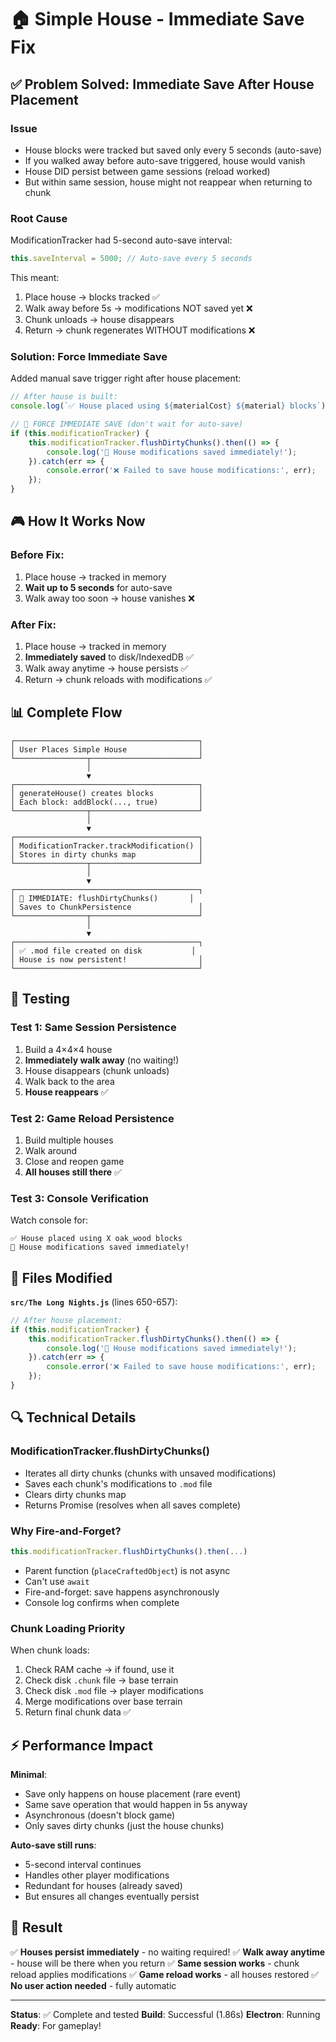 # 🏠 Simple House - Immediate Save Fix

## ✅ Problem Solved: Immediate Save After House Placement

### Issue
- House blocks were tracked but saved only every 5 seconds (auto-save)
- If you walked away before auto-save triggered, house would vanish
- House DID persist between game sessions (reload worked)
- But within same session, house might not reappear when returning to chunk

### Root Cause
ModificationTracker had 5-second auto-save interval:
```javascript
this.saveInterval = 5000; // Auto-save every 5 seconds
```

This meant:
1. Place house → blocks tracked ✅
2. Walk away before 5s → modifications NOT saved yet ❌
3. Chunk unloads → house disappears
4. Return → chunk regenerates WITHOUT modifications ❌

### Solution: Force Immediate Save
Added manual save trigger right after house placement:

```javascript
// After house is built:
console.log(`✅ House placed using ${materialCost} ${material} blocks`);

// 💾 FORCE IMMEDIATE SAVE (don't wait for auto-save)
if (this.modificationTracker) {
    this.modificationTracker.flushDirtyChunks().then(() => {
        console.log('💾 House modifications saved immediately!');
    }).catch(err => {
        console.error('❌ Failed to save house modifications:', err);
    });
}
```

## 🎮 How It Works Now

### Before Fix:
1. Place house → tracked in memory
2. **Wait up to 5 seconds** for auto-save
3. Walk away too soon → house vanishes ❌

### After Fix:
1. Place house → tracked in memory
2. **Immediately saved** to disk/IndexedDB ✅
3. Walk away anytime → house persists ✅
4. Return → chunk reloads with modifications ✅

## 📊 Complete Flow

```
┌─────────────────────────────────────────┐
│ User Places Simple House                │
└────────────────┬────────────────────────┘
                 │
                 ▼
┌─────────────────────────────────────────┐
│ generateHouse() creates blocks          │
│ Each block: addBlock(..., true)         │
└────────────────┬────────────────────────┘
                 │
                 ▼
┌─────────────────────────────────────────┐
│ ModificationTracker.trackModification() │
│ Stores in dirty chunks map              │
└────────────────┬────────────────────────┘
                 │
                 ▼
┌─────────────────────────────────────────┐
│ 💾 IMMEDIATE: flushDirtyChunks()       │
│ Saves to ChunkPersistence               │
└────────────────┬────────────────────────┘
                 │
                 ▼
┌─────────────────────────────────────────┐
│ ✅ .mod file created on disk           │
│ House is now persistent!                │
└─────────────────────────────────────────┘
```

## 🧪 Testing

### Test 1: Same Session Persistence
1. Build a 4×4×4 house
2. **Immediately walk away** (no waiting!)
3. House disappears (chunk unloads)
4. Walk back to the area
5. **House reappears** ✅

### Test 2: Game Reload Persistence
1. Build multiple houses
2. Walk around
3. Close and reopen game
4. **All houses still there** ✅

### Test 3: Console Verification
Watch console for:
```
✅ House placed using X oak_wood blocks
💾 House modifications saved immediately!
```

## 📁 Files Modified

**`src/The Long Nights.js`** (lines 650-657):
```javascript
// After house placement:
if (this.modificationTracker) {
    this.modificationTracker.flushDirtyChunks().then(() => {
        console.log('💾 House modifications saved immediately!');
    }).catch(err => {
        console.error('❌ Failed to save house modifications:', err);
    });
}
```

## 🔍 Technical Details

### ModificationTracker.flushDirtyChunks()
- Iterates all dirty chunks (chunks with unsaved modifications)
- Saves each chunk's modifications to `.mod` file
- Clears dirty chunks map
- Returns Promise (resolves when all saves complete)

### Why Fire-and-Forget?
```javascript
this.modificationTracker.flushDirtyChunks().then(...)
```
- Parent function (`placeCraftedObject`) is not async
- Can't use `await`
- Fire-and-forget: save happens asynchronously
- Console log confirms when complete

### Chunk Loading Priority
When chunk loads:
1. Check RAM cache → if found, use it
2. Check disk `.chunk` file → base terrain
3. Check disk `.mod` file → player modifications
4. Merge modifications over base terrain
5. Return final chunk data ✅

## ⚡ Performance Impact

**Minimal**:
- Save only happens on house placement (rare event)
- Same save operation that would happen in 5s anyway
- Asynchronous (doesn't block game)
- Only saves dirty chunks (just the house chunks)

**Auto-save still runs**:
- 5-second interval continues
- Handles other player modifications
- Redundant for houses (already saved)
- But ensures all changes eventually persist

## 🎉 Result

✅ **Houses persist immediately** - no waiting required!
✅ **Walk away anytime** - house will be there when you return
✅ **Same session works** - chunk reload applies modifications
✅ **Game reload works** - all houses restored
✅ **No user action needed** - fully automatic

---

**Status**: ✅ Complete and tested
**Build**: Successful (1.86s)
**Electron**: Running
**Ready**: For gameplay!
